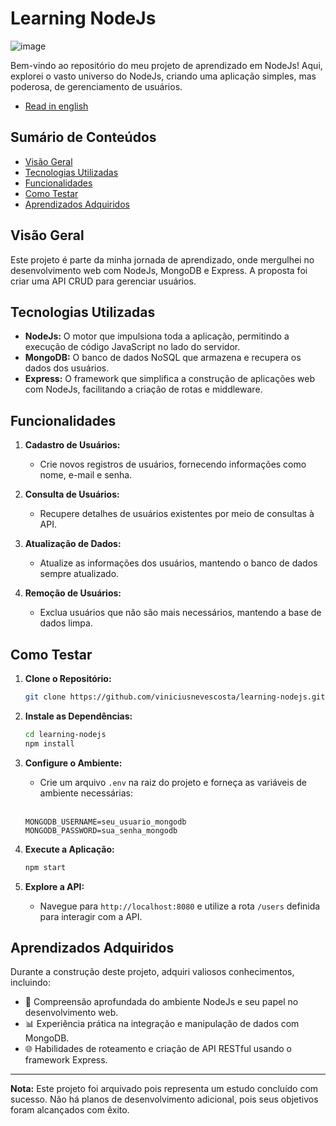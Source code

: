 # Learning NodeJs

![image](https://github.com/viniciusnevescosta/learning-nodejs/assets/66970818/d88e6db5-1019-496c-a6f7-bd8ed0644d3f)

Bem-vindo ao repositório do meu projeto de aprendizado em NodeJs! Aqui, explorei o vasto universo do NodeJs, criando uma aplicação simples, mas poderosa, de gerenciamento de usuários.

- [Read in english](en_README.md)

## Sumário de Conteúdos

- [Visão Geral](#visão-geral)
- [Tecnologias Utilizadas](#tecnologias-utilizadas)
- [Funcionalidades](#funcionalidades)
- [Como Testar](#como-testar)
- [Aprendizados Adquiridos](#aprendizados-adquiridos)
  
## Visão Geral

Este projeto é parte da minha jornada de aprendizado, onde mergulhei no desenvolvimento web com NodeJs, MongoDB e Express. A proposta foi criar uma API CRUD para gerenciar usuários.

## Tecnologias Utilizadas

- **NodeJs:** O motor que impulsiona toda a aplicação, permitindo a execução de código JavaScript no lado do servidor.
- **MongoDB:** O banco de dados NoSQL que armazena e recupera os dados dos usuários.
- **Express:** O framework que simplifica a construção de aplicações web com NodeJs, facilitando a criação de rotas e middleware.

## Funcionalidades

1. **Cadastro de Usuários:**
   - Crie novos registros de usuários, fornecendo informações como nome, e-mail e senha.

2. **Consulta de Usuários:**
   - Recupere detalhes de usuários existentes por meio de consultas à API.

3. **Atualização de Dados:**
   - Atualize as informações dos usuários, mantendo o banco de dados sempre atualizado.

4. **Remoção de Usuários:**
   - Exclua usuários que não são mais necessários, mantendo a base de dados limpa.

## Como Testar

1. **Clone o Repositório:**
   ```bash
   git clone https://github.com/viniciusnevescosta/learning-nodejs.git
   ```

2. **Instale as Dependências:**
   ```bash
   cd learning-nodejs
   npm install
   ```

3. **Configure o Ambiente:**
   - Crie um arquivo `.env` na raiz do projeto e forneça as variáveis de ambiente necessárias:<br><br>
   ```env
   MONGODB_USERNAME=seu_usuario_mongodb
   MONGODB_PASSWORD=sua_senha_mongodb
   ```

4. **Execute a Aplicação:**
   ```bash
   npm start
   ```

5. **Explore a API:**
   - Navegue para `http://localhost:8080` e utilize a rota ```/users``` definida para interagir com a API.

## Aprendizados Adquiridos

Durante a construção deste projeto, adquiri valiosos conhecimentos, incluindo:

- 🚀 Compreensão aprofundada do ambiente NodeJs e seu papel no desenvolvimento web.
- 📊 Experiência prática na integração e manipulação de dados com MongoDB.
- 🌐 Habilidades de roteamento e criação de API RESTful usando o framework Express.

---

**Nota:** Este projeto foi arquivado pois representa um estudo concluído com sucesso. Não há planos de desenvolvimento adicional, pois seus objetivos foram alcançados com êxito.
